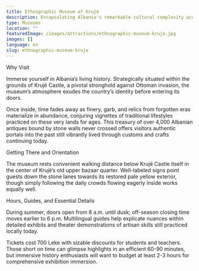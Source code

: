 ```yaml
---
title: Ethnographic Museum of Krujë
description: Encapsulating Albania's remarkable cultural complexity accrued over centuries, Krujë’s spellbinding Ethnographic Museum showcases over 4,000 Ottoman-era antiques from intricate costumes to household items within an exquisitely restored merchant home exhibiting craftsmanship rivaling the collections themselves.
type: Museums
location: ""
featuredImage: /images/attractions/ethnographic-museum-kruje.jpg
images: []
language: en
slug: ethnographic-museum-kruje
---
```


Why Visit

Immerse yourself in Albania’s living history. Strategically situated within the grounds of Krujë Castle, a pivotal stronghold against Ottoman invasion, the museum’s atmosphere exudes the country’s identity before entering its doors.

Once inside, time fades away as finery, garb, and relics from forgotten eras materialize in abundance, conjuring vignettes of traditional lifestyles practiced on these very lands for ages. This treasury of over 4,000 Albanian antiques bound by stone walls never crossed offers visitors authentic portals into the past still vibrantly lived through customs and crafts continuing today.

Getting There and Orientation

The museum rests convenient walking distance below Krujë Castle itself in the center of Krujë’s old upper bazaar quarter. Well-labeled signs point guests down the stone lanes towards its restored pale yellow exterior, though simply following the daily crowds flowing eagerly inside works equally well.

Hours, Guides, and Essential Details

During summer, doors open from 8 a.m. until dusk; off-season closing time moves earlier to 6 p.m. Multilingual guides help explicate nuances within detailed exhibits and theater demonstrations of artisan skills still practiced locally today.

Tickets cost 700 Leke with sizable discounts for students and teachers. Those short on time can glimpse highlights in an efficient 60-90 minutes, but immersive history enthusiasts will want to budget at least 2-3 hours for comprehensive exhibition immersion.

